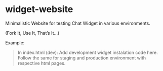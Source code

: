 # widget-website
Minimalistic Website for testing Chat Widget in various environments.

(Fork It, Use It, That’s It…)

Example:
 > In index.html (dev): Add development widget instalation code here. Follow the same for staging and production environment with respective html pages.

